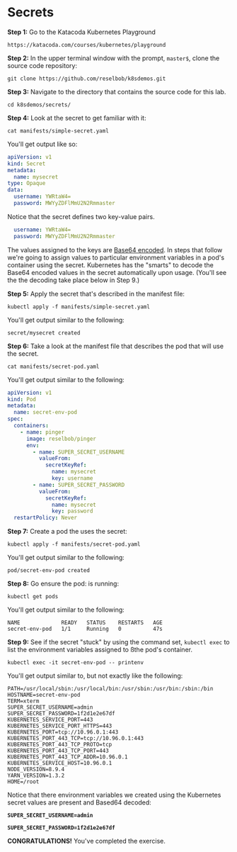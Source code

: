 # Secrets

**Step 1:** Go to the Katacoda Kubernetes Playground

`https://katacoda.com/courses/kubernetes/playground`

**Step 2:** In the upper terminal window with the prompt, `master$`,
clone the source code repository:

`git clone https://github.com/reselbob/k8sdemos.git`

**Step 3:** Navigate to the directory that contains the source code for this
lab.

`cd k8sdemos/secrets/`


**Step 4:** Look at the secret to get familiar with it:

`cat manifests/simple-secret.yaml`

You'll get output like so:

```yaml
apiVersion: v1
kind: Secret
metadata:
  name: mysecret
type: Opaque
data:
  username: YWRtaW4=
  password: MWYyZDFlMmU2N2Rmmaster
```
Notice that the secret defines two key-value pairs.

```yaml
  username: YWRtaW4=
  password: MWYyZDFlMmU2N2Rmmaster
```
The values assigned to the keys are [Base64 encoded](https://en.wikipedia.org/wiki/Base64). In steps that follow we're going to assign values to 
particular environment variables in a pod's container using the secret. Kubernetes
has the "smarts" to  decode the Base64 encoded values in the secret
automatically upon usage. (You'll see the the decoding take place below in Step 9.)

**Step 5:** Apply the secret that's described in the manifest file:

`kubectl apply -f manifests/simple-secret.yaml`

You'll get output similar to the following:

`secret/mysecret created`

**Step 6:** Take a look at the manifest file that describes the pod that will
use the secret.

`cat manifests/secret-pod.yaml`

You'll get output similar to the following:

```yaml
apiVersion: v1
kind: Pod
metadata:
  name: secret-env-pod
spec:
  containers:
    - name: pinger
      image: reselbob/pinger
      env:
        - name: SUPER_SECRET_USERNAME
          valueFrom:
            secretKeyRef:
              name: mysecret
              key: username
        - name: SUPER_SECRET_PASSWORD
          valueFrom:
            secretKeyRef:
              name: mysecret
              key: password
  restartPolicy: Never
```



**Step 7:** Create a pod the uses the secret:

`kubectl apply -f manifests/secret-pod.yaml`

You'll get output similar to the following:

`pod/secret-env-pod created`

**Step 8:** Go ensure the pod: is running:

`kubectl get pods`

You'll get output similar to the following:

```text
NAME             READY   STATUS    RESTARTS   AGE
secret-env-pod   1/1     Running   0          47s
```

**Step 9:** See if the secret "stuck" by using the command set, `kubectl exec` to list the environment
variables assigned to ßthe pod's container.

`kubectl exec -it secret-env-pod -- printenv`

You'll get output similar to, but not exactly like the following:

```text
PATH=/usr/local/sbin:/usr/local/bin:/usr/sbin:/usr/bin:/sbin:/bin
HOSTNAME=secret-env-pod
TERM=xterm
SUPER_SECRET_USERNAME=admin
SUPER_SECRET_PASSWORD=1f2d1e2e67df
KUBERNETES_SERVICE_PORT=443
KUBERNETES_SERVICE_PORT_HTTPS=443
KUBERNETES_PORT=tcp://10.96.0.1:443
KUBERNETES_PORT_443_TCP=tcp://10.96.0.1:443
KUBERNETES_PORT_443_TCP_PROTO=tcp
KUBERNETES_PORT_443_TCP_PORT=443
KUBERNETES_PORT_443_TCP_ADDR=10.96.0.1
KUBERNETES_SERVICE_HOST=10.96.0.1
NODE_VERSION=8.9.4
YARN_VERSION=1.3.2
HOME=/root
```

Notice that there environment variables we created using the Kubernetes
secret values are present and Based64 decoded:

**`SUPER_SECRET_USERNAME=admin`**

**`SUPER_SECRET_PASSWORD=1f2d1e2e67df`**

**CONGRATULATIONS!** You've completed the exercise.
